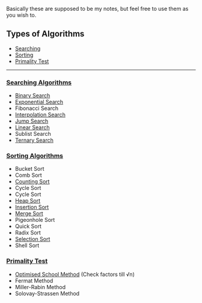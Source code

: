 Basically these are supposed to be my notes, but feel free to use them as you wish to.

## Types of Algorithms

- [Searching](#searching-algorithms)
- [Sorting](#sorting-algorithms)
- [Primality Test](#primality-test)

<hr>

### [Searching Algorithms](searchingAlgo)
- [Binary Search](searchingAlgo/binarySearch)
- [Exponential Search](searchingAlgo/exponentialSearch)
- Fibonacci Search
- [Interpolation Search](searchingAlgo/interpolationSearch)
- [Jump Search](searchingAlgo/jumpSearch)
- [Linear Search](searchingAlgo/linearSearch)
- Sublist Search
- [Ternary Search](searchingAlgo/ternarySearch)

### [Sorting Algorithms](sortingAlgo)
- Bucket Sort
- Comb Sort
- [Counting Sort](sortingAlgo/countingSort)
- Cycle Sort
- Cycle Sort
- [Heap Sort](sortingAlgo/heapSort)
- [Insertion Sort](sortingAlgo/insertionSort)
- [Merge Sort](sortingAlgo/mergeSort)
- Pigeonhole Sort
- Quick Sort
- Radix Sort
- [Selection Sort](sortingAlgo/selectionSort)
- Shell Sort

### [Primality Test](primalityTest)
- [Optimised School Method](primalityTest/optimisedSchoolMethod) (Check factors till √n)
- Fermat Method
- Miller-Rabin Method
- Solovay-Strassen Method
